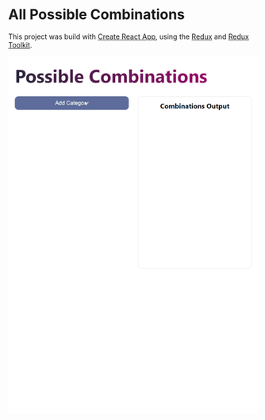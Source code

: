 # All Possible Combinations

This project was build with [Create React App](https://github.com/facebook/create-react-app), using the [Redux](https://redux.js.org/) and [Redux Toolkit](https://redux-toolkit.js.org/).

![Alt Text](https://github.com/rings0993/all-possible-combinations/blob/master/img/images.gif)
